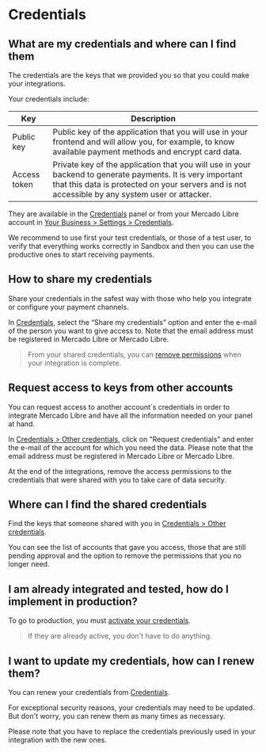 # Credentials

## What are my credentials and where can I find them

The credentials are the keys that we provided you so that you could make your integrations.

Your credentials include:

| Key | Description |
| --- | --- |
| Public key | Public key of the application that you will use in your frontend and will allow you, for example, to know available payment methods and encrypt card data. |
| Access token | Private key of the application that you will use in your backend to generate payments. It is very important that this data is protected on your servers and is not accessible by any system user or attacker. |

They are available in the [Credentials]([FAKER][CREDENTIALS][URL]) panel or from your Mercado Libre account in [Your Business > Settings > Credentials](https://www.mercadopago[FAKER][URL][DOMAIN]/settings/account/credentials).

We recommend to use first your test credentials, or those of a test user, to verify that everything works correctly in Sandbox and then you can use the productive ones to start receiving payments.

## How to share my credentials

Share your credentials in the safest way with those who help you integrate or configure your payment channels.

In [Credentials](https://www.mercadopago[FAKER][URL][DOMAIN]/settings/account/credentials), select the “Share my credentials” option and enter the e-mail of the person you want to give access to. Note that the email address must be registered in Mercado Libre or Mercado Libre.

> From your shared credentials, you can [remove permissions](https://www.mercadopago[FAKER][URL][DOMAIN]/settings/account/credentials) when your integration is complete.

## Request access to keys from other accounts

You can request access to another account´s credentials in order to integrate  Mercado Libre and have all the information needed on your panel at hand.

In [Credentials > Other credentials](https://mercadopago[FAKER][URL][DOMAIN]/developers/panel/credentials/share), click on "Request credentials" and enter the e-mail of the account for which you need the data. Please note that the email address must be registered in Mercado Libre or Mercado Libre.

At the end of the integrations, remove the access permissions to the credentials that were shared with you to take care of data security.

## Where can I find the shared credentials

Find the keys that someone shared with you in [Credentials > Other credentials](https://mercadopago[FAKER][URL][DOMAIN]/developers/panel/credentials/share).

You can see the list of accounts that gave you access, those that are still pending approval and the option to remove the permissions that you no longer need.

## I am already integrated and tested, how do I implement in production?

To go to production, you must [activate your credentials]([FAKER][CREDENTIALS][URL]).

> If they are already active, you don't have to do anything.

## I want to update my credentials, how can I renew them?

You can renew your credentials from [Credentials]([FAKER][CREDENTIALS][URL]).

For exceptional security reasons, your credentials may need to be updated. But don't worry, you can renew them as many times as necessary.

Please note that you have to replace the credentials previously used in your integration with the new ones.
